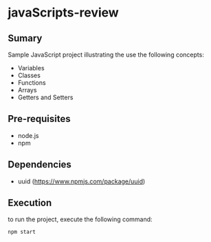 # javaScripts-review

## Sumary

Sample JavaScript project illustrating the use the following concepts: 

- Variables
- Classes 
- Functions
- Arrays
- Getters and Setters

## Pre-requisites
- node.js
- npm

## Dependencies
- uuid (https://www.npmjs.com/package/uuid)


## Execution

to run the project, execute the following command:
``` bash
npm start
```